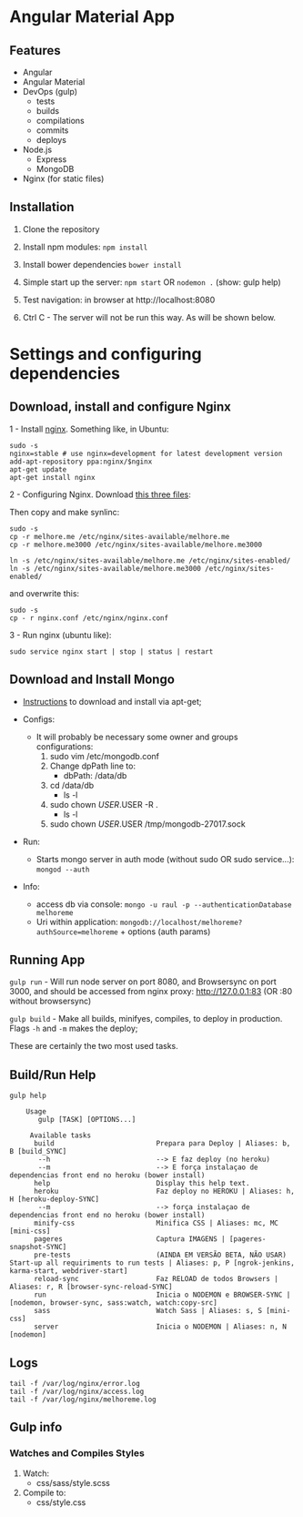 # Angular Material App

## Features
* Angular
* Angular Material
* DevOps (gulp)
    * tests
    * builds
    * compilations
    * commits
    * deploys
* Node.js
    * Express
    * MongoDB
* Nginx (for static files)


## Installation
1. Clone the repository
2. Install npm modules: `npm install`
3. Install bower dependencies `bower install`
4. Simple start up the server: `npm start` OR  `nodemon .` (show: gulp help)

5. Test navigation: in browser at http://localhost:8080
6. Ctrl C - The server will not be run this way. As will be shown below.

# Settings and configuring dependencies

## Download, install and configure Nginx

1 - Install [nginx](https://www.nginx.com/resources/wiki/start/topics/tutorials/install/). Something like, in Ubuntu:

    sudo -s
    nginx=stable # use nginx=development for latest development version
    add-apt-repository ppa:nginx/$nginx
    apt-get update
    apt-get install nginx

2 - Configuring Nginx. Download [this three files](https://drive.google.com/open?id=0B7xj8KJbuS8vSXV0MVY0eUlkU0k):

Then copy and make synlinc:
    
    sudo -s
    cp -r melhore.me /etc/nginx/sites-available/melhore.me
    cp -r melhore.me3000 /etc/nginx/sites-available/melhore.me3000
    
    ln -s /etc/nginx/sites-available/melhore.me /etc/nginx/sites-enabled/
    ln -s /etc/nginx/sites-available/melhore.me3000 /etc/nginx/sites-enabled/

and overwrite this:
    
    sudo -s
    cp - r nginx.conf /etc/nginx/nginx.conf
    
3 - Run nginx (ubuntu like):
    
    sudo service nginx start | stop | status | restart
    

## Download and Install Mongo

* [Instructions](https://docs.mongodb.org/manual/tutorial/install-mongodb-on-ubuntu/) to download and install via apt-get;
* Configs:
    * It will probably be necessary some owner and groups configurations:
        1. sudo vim /etc/mongodb.conf
        2. Change dpPath line to:
            * dbPath: /data/db
        3. cd /data/db
            * ls -l
        4. sudo chown $USER.$USER -R .
            * ls -l
        5. sudo chown $USER.$USER /tmp/mongodb-27017.sock
* Run:
    * Starts mongo server in auth mode (without sudo OR sudo service...): `mongod --auth`
    
* Info:
    * access db via console: `mongo -u raul -p --authenticationDatabase melhoreme`
    * Uri within application: `mongodb://localhost/melhoreme?authSource=melhoreme` + options  (auth params)

## Running App

`gulp run` - Will run node server on port 8080, and Browsersync on port 3000, and should be accessed from nginx proxy: http://127.0.0.1:83 (OR :80 without browsersync)

`gulp build` - Make all builds, minifyes, compiles, to deploy in production. Flags `-h` and `-m` makes the deploy;

These are certainly the two most used tasks.

## Build/Run Help
`gulp help`

        Usage
           gulp [TASK] [OPTIONS...]
         
         Available tasks
          build                         Prepara para Deploy | Aliases: b, B [build_SYNC] 
           --h                          --> E faz deploy (no heroku) 
           --m                          --> E força instalaçao de dependencias front end no heroku (bower install)
          help                          Display this help text.
          heroku                        Faz deploy no HEROKU | Aliases: h, H [heroku-deploy-SYNC] 
           --m                          --> força instalaçao de dependencias front end no heroku (bower install)
          minify-css                    Minifica CSS | Aliases: mc, MC [mini-css]
          pageres                       Captura IMAGENS | [pageres-snapshot-SYNC]
          pre-tests                     (AINDA EM VERSÃO BETA, NÃO USAR) Start-up all requiriments to run tests | Aliases: p, P [ngrok-jenkins, karma-start, webdriver-start]
          reload-sync                   Faz RELOAD de todos Browsers | Aliases: r, R [browser-sync-reload-SYNC]
          run                           Inicia o NODEMON e BROWSER-SYNC | [nodemon, browser-sync, sass:watch, watch:copy-src]
          sass                          Watch Sass | Aliases: s, S [mini-css]
          server                        Inicia o NODEMON | Aliases: n, N [nodemon]

## Logs

    tail -f /var/log/nginx/error.log
    tail -f /var/log/nginx/access.log
    tail -f /var/log/nginx/melhoreme.log
    
## Gulp info
### Watches and Compiles Styles
1. Watch:
    - css/sass/style.scss
2. Compile to:
    - css/style.css
